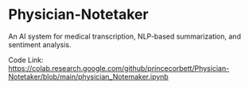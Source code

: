 # Physician-Notetaker
An AI system for medical transcription, NLP-based summarization, and sentiment analysis. 

Code Link: https://colab.research.google.com/github/princecorbett/Physician-Notetaker/blob/main/physician_Notemaker.ipynb
